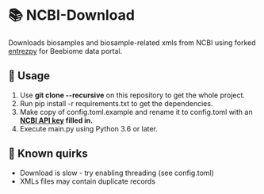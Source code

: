 # 📚 NCBI-Download

Downloads biosamples and biosample-related xmls from NCBI using forked [entrezpy](https://entrezpy.readthedocs.io "Entrezpy offical docs") for Beebiome data portal.

## 🧰 Usage

1.  Use **git clone --recursive** on this repository to get the whole project.
2.  Run pip install -r requirements.txt to get the dependencies.
3.  Make copy of config.toml.example and rename it to config.toml with an **[NCBI API key](https://www.ncbi.nlm.nih.gov/account/settings/ "Generate a key here") filled in.**
4.  Execute main.py using Python 3.6 or later.

## 🐛 Known quirks
* Download is slow - try enabling threading (see config.toml)
* XMLs files may contain duplicate records

